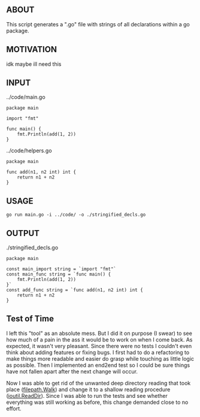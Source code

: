 ## ABOUT
This script generates a ".go" file with strings of all declarations within a go package.

## MOTIVATION
idk maybe ill need this

## INPUT
../code/main.go
```
package main
  
import "fmt"
  
func main() {
    fmt.Println(add(1, 2))
}         
```
../code/helpers.go
```
package main

func add(n1, n2 int) int {
    return n1 + n2
}
```

## USAGE
```
go run main.go -i ../code/ -o ./stringified_decls.go
```

## OUTPUT
./stringified_decls.go
```
package main

const main_import string = `import "fmt"`
const main_func string = `func main() {
    fmt.Println(add(1, 2))
}`
const add_func string = `func add(n1, n2 int) int {
    return n1 + n2
}
```


## Test of Time
I left this "tool" as an absolute mess. But I did it on purpose (I swear) to see how much of a pain in the ass it would be to work on when I come back. As expected, it wasn't very pleasant. Since there were no tests I couldn't even think about adding features or fixing bugs. I first had to do a refactoring to make things more readable and easier do grasp while touching as little logic as possible. Then I implemented an end2end test so I could be sure things have not fallen apart after the next change will occur.

Now I was able to get rid of the unwanted deep directory reading that took place ([filepath.Walk](https://golang.org/pkg/path/filepath/#WalkFunc)) and change it to a shallow reading procedure ([ioutil.ReadDir](https://golang.org/pkg/io/ioutil/#ReadDir)). Since I was able to run the tests and see whether everything was still working as before, this change demanded close to no effort.